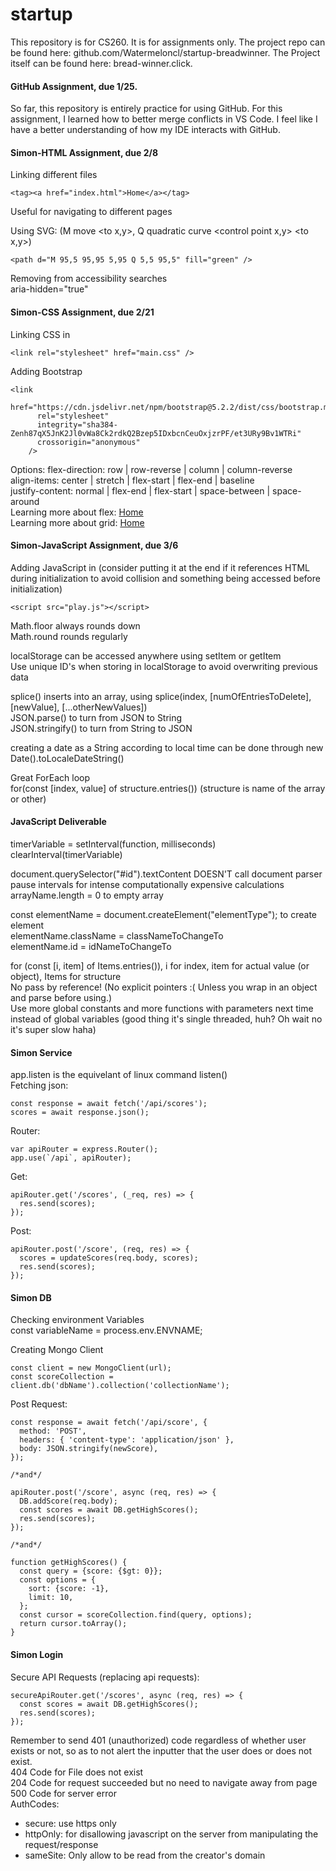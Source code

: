 # startup
This repository is for CS260. It is for assignments only. The project repo can be found here: github.com/Watermeloncl/startup-breadwinner. The Project itself can be found here: bread-winner.click.

#### GitHub Assignment, due 1/25.
So far, this repository is entirely practice for using GitHub.  For this assignment, I learned how to better merge conflicts in VS Code. I feel like I have a better understanding of how my IDE interacts with GitHub.

#### Simon-HTML Assignment, due 2/8
Linking different files  

```
<tag><a href="index.html">Home</a></tag>  
```

Useful for navigating to different pages  

Using SVG:
(M move <to x,y>, Q quadratic curve <control point x,y> <to x,y>)  

```
<path d="M 95,5 95,95 5,95 Q 5,5 95,5" fill="green" />  
```

Removing from accessibility searches  
aria-hidden="true"  

#### Simon-CSS Assignment, due 2/21
Linking CSS in

```
<link rel="stylesheet" href="main.css" />
```

Adding Bootstrap

```
<link
      href="https://cdn.jsdelivr.net/npm/bootstrap@5.2.2/dist/css/bootstrap.min.css"
      rel="stylesheet"
      integrity="sha384-Zenh87qX5JnK2Jl0vWa8Ck2rdkQ2Bzep5IDxbcnCeuOxjzrPF/et3URy9Bv1WTRi"
      crossorigin="anonymous"
    />
```

Options:
flex-direction: row | row-reverse | column | column-reverse  
align-items: center | stretch | flex-start | flex-end | baseline  
justify-content: normal | flex-end | flex-start | space-between | space-around  
Learning more about flex: <a href="https://flexboxfroggy.com/">Home</a>  
Learning more about grid: <a href="https://cssgridgarden.com/">Home</a>  

#### Simon-JavaScript Assignment, due 3/6
Adding JavaScript in (consider putting it at the end if it references HTML during initialization to avoid collision and something being accessed before initialization)  

```
<script src="play.js"></script>
```

Math.floor always rounds down  
Math.round rounds regularly  

localStorage can be accessed anywhere using setItem or getItem  
Use unique ID's when storing in localStorage to avoid overwriting previous data  

splice() inserts into an array, using splice(index, [numOfEntriesToDelete], [newValue], [...otherNewValues])  
JSON.parse() to turn from JSON to String  
JSON.stringify() to turn from String to JSON  

creating a date as a String according to local time can be done through new Date().toLocaleDateString()  

Great ForEach loop  
for(const [index, value] of structure.entries())   (structure is name of the array or other)  


#### JavaScript Deliverable
timerVariable = setInterval(function, milliseconds)  
clearInterval(timerVariable)  
  
document.querySelector("#id").textContent DOESN'T call document parser  
pause intervals for intense computationally expensive calculations  
arrayName.length = 0 to empty array  
  
const elementName = document.createElement("elementType"); to create element  
elementName.className = classNameToChangeTo  
elementName.id = idNameToChangeTo  
  
for (const [i, item] of Items.entries()), i for index, item for actual value (or object), Items for structure  
No pass by reference! (No explicit pointers :( Unless you wrap in an object and parse before using.)  
Use more global constants and more functions with parameters next time instead of global variables (good thing it's single threaded, huh? Oh wait no it's super slow haha)  
  
#### Simon Service  
app.listen is the equivelant of linux command listen()  
Fetching json:  
  
```  
const response = await fetch('/api/scores');  
scores = await response.json();  
```  
  
Router:  
  
```  
var apiRouter = express.Router();  
app.use(`/api`, apiRouter);  
```  
  
Get:  
  
```  
apiRouter.get('/scores', (_req, res) => {  
  res.send(scores);  
});  
```  
  
Post:  
  
```  
apiRouter.post('/score', (req, res) => {  
  scores = updateScores(req.body, scores);  
  res.send(scores);  
});  
```  
  
#### Simon DB  
Checking environment Variables  
const variableName = process.env.ENVNAME;  
  
Creating Mongo Client  
  
```  
const client = new MongoClient(url);  
const scoreCollection = client.db('dbName').collection('collectionName');  
```  
  
Post Request:  
  
```  
const response = await fetch('/api/score', {  
  method: 'POST',  
  headers: { 'content-type': 'application/json' },  
  body: JSON.stringify(newScore),  
});  
  
/*and*/  
  
apiRouter.post('/score', async (req, res) => {  
  DB.addScore(req.body);  
  const scores = await DB.getHighScores();  
  res.send(scores);  
});  
  
/*and*/  
  
function getHighScores() {  
  const query = {score: {$gt: 0}};  
  const options = {  
    sort: {score: -1},  
    limit: 10,  
  };  
  const cursor = scoreCollection.find(query, options);  
  return cursor.toArray();  
}  
```  
  
#### Simon Login  
Secure API Requests (replacing api requests):  
  
```  
secureApiRouter.get('/scores', async (req, res) => {  
  const scores = await DB.getHighScores();  
  res.send(scores);  
});  
```  
  
Remember to send 401 (unauthorized) code regardless of whether user exists or not, so as to not alert the inputter that the user does or does not exist.  
404 Code for File does not exist  
204 Code for request succeeded but no need to navigate away from page  
500 Code for server error  
AuthCodes:  
- secure: use https only  
- httpOnly: for disallowing javascript on the server from manipulating the request/response  
- sameSite: Only allow to be read from the creator's domain  
